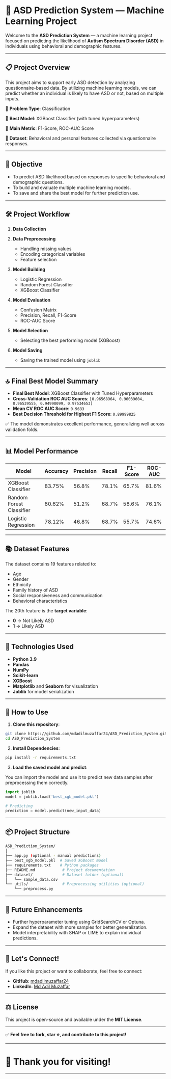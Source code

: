 # 🧠 ASD Prediction System — Machine Learning Project

Welcome to the **ASD Prediction System** — a machine learning project focused on predicting the likelihood of **Autism Spectrum Disorder (ASD)** in individuals using behavioral and demographic features.

---

## 📋 Project Overview

This project aims to support early ASD detection by analyzing questionnaire-based data.
By utilizing machine learning models, we can predict whether an individual is likely to have ASD or not, based on multiple inputs.

🔹 **Problem Type**: Classification

🔹 **Best Model**: XGBoost Classifier (with tuned hyperparameters)

🔹 **Main Metric**: F1-Score, ROC-AUC Score

🔹 **Dataset**: Behavioral and personal features collected via questionnaire responses.

---

## 🎯 Objective

* To predict ASD likelihood based on responses to specific behavioral and demographic questions.
* To build and evaluate multiple machine learning models.
* To save and share the best model for further prediction use.

---

## 🛠️ Project Workflow

1. **Data Collection**
2. **Data Preprocessing**

   * Handling missing values
   * Encoding categorical variables
   * Feature selection
3. **Model Building**

   * Logistic Regression
   * Random Forest Classifier
   * XGBoost Classifier
4. **Model Evaluation**

   * Confusion Matrix
   * Precision, Recall, F1-Score
   * ROC-AUC Score
5. **Model Selection**

   * Selecting the best performing model (XGBoost)
6. **Model Saving**

   * Saving the trained model using `joblib`

---

## 🔝 Final Best Model Summary

* **Final Best Model**: XGBoost Classifier with Tuned Hyperparameters
* **Cross-Validation ROC AUC Scores**:
  `[0.96568964, 0.96039604, 0.96539555, 0.94990099, 0.97534653]`
* **Mean CV ROC AUC Score**:
  `0.9633`
* **Best Decision Threshold for Highest F1 Score**:
  `0.89999825`

✅ The model demonstrates excellent performance, generalizing well across validation folds.

---

## 📊 Model Performance

| Model                    | Accuracy | Precision | Recall | F1-Score | ROC-AUC |
| ------------------------ | -------- | --------- | ------ | -------- | ------- |
| XGBoost Classifier       | 83.75%   | 56.8%     | 78.1%  | 65.7%    | 81.6%   |
| Random Forest Classifier | 80.62%   | 51.2%     | 68.7%  | 58.6%    | 76.1%   |
| Logistic Regression      | 78.12%   | 46.8%     | 68.7%  | 55.7%    | 74.6%   |

---

## 📚 Dataset Features

The dataset contains 19 features related to:

* Age
* Gender
* Ethnicity
* Family history of ASD
* Social responsiveness and communication
* Behavioral characteristics

The 20th feature is the **target variable**:

* **0** → Not Likely ASD
* **1** → Likely ASD

---

## 🧩 Technologies Used

* **Python 3.9**
* **Pandas**
* **NumPy**
* **Scikit-learn**
* **XGBoost**
* **Matplotlib** and **Seaborn** for visualization
* **Joblib** for model serialization

---

## 🧪 How to Use

1. **Clone this repository**:

```bash
git clone https://github.com/mdadilmuzaffar24/ASD_Prediction_System.git
cd ASD_Prediction_System
```

2. **Install Dependencies**:

```bash
pip install -r requirements.txt
```

3. **Load the saved model and predict**:

You can import the model and use it to predict new data samples after preprocessing them correctly.

```python
import joblib
model = joblib.load('best_xgb_model.pkl')

# Predicting
prediction = model.predict(new_input_data)
```

---

## 📦 Project Structure

```bash
ASD_Prediction_System/
│
├── app.py (optional - manual predictions)
├── best_xgb_model.pkl  # Saved XGBoost model
├── requirements.txt    # Python packages
├── README.md            # Project documentation
├── dataset/             # Dataset folder (optional)
│   └── sample_data.csv
└── utils/               # Preprocessing utilities (optional)
    └── preprocess.py
```

---

## 🔮 Future Enhancements

* Further hyperparameter tuning using GridSearchCV or Optuna.
* Expand the dataset with more samples for better generalization.
* Model interpretability with SHAP or LIME to explain individual predictions.

---

## 🤝 Let's Connect!

If you like this project or want to collaborate, feel free to connect:

* **GitHub**: [mdadilmuzaffar24](https://github.com/mdadilmuzaffar24)
* **LinkedIn**: [Md Adil Muzaffar](https://www.linkedin.com/in/md-adil-muzaffar/)

---

## ⚖️ License

This project is open-source and available under the **MIT License**.

---

✅ **Feel free to fork, star ⭐, and contribute to this project!**

---

# 🚀 Thank you for visiting!

---
